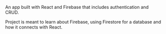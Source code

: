 An app built with React and Firebase that includes authentication and CRUD.

Project is meant to learn about Firebase, using Firestore for a database and how it connects with React.
